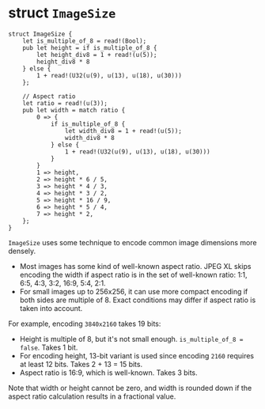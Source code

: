 # struct `ImageSize`

```
struct ImageSize {
    let is_multiple_of_8 = read!(Bool);
    pub let height = if is_multiple_of_8 {
        let height_div8 = 1 + read!(u(5));
        height_div8 * 8
    } else {
        1 + read!(U32(u(9), u(13), u(18), u(30)))
    };

    // Aspect ratio
    let ratio = read!(u(3));
    pub let width = match ratio {
        0 => {
            if is_multiple_of_8 {
                let width_div8 = 1 + read!(u(5));
                width_div8 * 8
            } else {
                1 + read!(U32(u(9), u(13), u(18), u(30)))
            }
        }
        1 => height,
        2 => height * 6 / 5,
        3 => height * 4 / 3,
        4 => height * 3 / 2,
        5 => height * 16 / 9,
        6 => height * 5 / 4,
        7 => height * 2,
    };
}
```

`ImageSize` uses some technique to encode common image dimensions more densely.
- Most images has some kind of well-known aspect ratio. JPEG XL skips encoding the width if aspect
  ratio is in the set of well-known ratio: 1:1, 6:5, 4:3, 3:2, 16:9, 5:4, 2:1.
- For small images up to 256x256, it can use more compact encoding if both sides are multiple of 8.
  Exact conditions may differ if aspect ratio is taken into account.

For example, encoding `3840x2160` takes 19 bits:
- Height is multiple of 8, but it's not small enough. `is_multiple_of_8 = false`. Takes 1 bit.
- For encoding height, 13-bit variant is used since encoding `2160` requires at least 12 bits. Takes
  2 + 13 = 15 bits.
- Aspect ratio is 16:9, which is well-known. Takes 3 bits.

Note that width or height cannot be zero, and width is rounded down if the aspect ratio calculation results in a fractional value.
